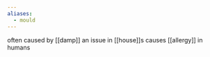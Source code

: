 ```yaml
---
aliases:
  - mould
---
```


often caused by [[damp]]
an issue in [[house]]s
causes [[allergy]] in humans

